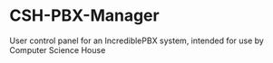 # CSH-PBX-Manager
User control panel for an IncrediblePBX system, intended for use by Computer Science House
